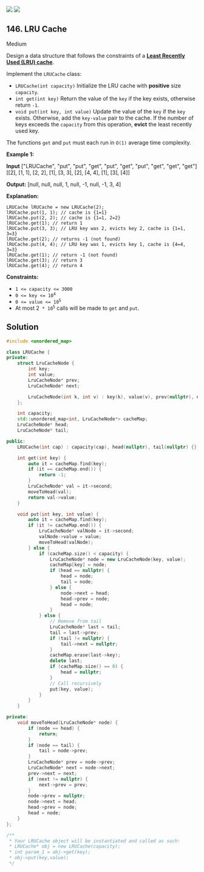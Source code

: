[![](https://img.shields.io/github/stars/javadev/LeetCode-in-All?label=Stars&style=flat-square)](https://github.com/javadev/LeetCode-in-All)
[![](https://img.shields.io/github/forks/javadev/LeetCode-in-All?label=Fork%20me%20on%20GitHub%20&style=flat-square)](https://github.com/javadev/LeetCode-in-All/fork)

## 146\. LRU Cache

Medium

Design a data structure that follows the constraints of a **[Least Recently Used (LRU) cache](https://en.wikipedia.org/wiki/Cache_replacement_policies#LRU)**.

Implement the `LRUCache` class:

*   `LRUCache(int capacity)` Initialize the LRU cache with **positive** size `capacity`.
*   `int get(int key)` Return the value of the `key` if the key exists, otherwise return `-1`.
*   `void put(int key, int value)` Update the value of the `key` if the `key` exists. Otherwise, add the `key-value` pair to the cache. If the number of keys exceeds the `capacity` from this operation, **evict** the least recently used key.

The functions `get` and `put` must each run in `O(1)` average time complexity.

**Example 1:**

**Input** ["LRUCache", "put", "put", "get", "put", "get", "put", "get", "get", "get"] [[2], [1, 1], [2, 2], [1], [3, 3], [2], [4, 4], [1], [3], [4]]

**Output:** [null, null, null, 1, null, -1, null, -1, 3, 4]

**Explanation:**

    LRUCache lRUCache = new LRUCache(2);
    lRUCache.put(1, 1); // cache is {1=1}
    lRUCache.put(2, 2); // cache is {1=1, 2=2}
    lRUCache.get(1); // return 1
    lRUCache.put(3, 3); // LRU key was 2, evicts key 2, cache is {1=1, 3=3}
    lRUCache.get(2); // returns -1 (not found)
    lRUCache.put(4, 4); // LRU key was 1, evicts key 1, cache is {4=4, 3=3}
    lRUCache.get(1); // return -1 (not found)
    lRUCache.get(3); // return 3
    lRUCache.get(4); // return 4 

**Constraints:**

*   `1 <= capacity <= 3000`
*   <code>0 <= key <= 10<sup>4</sup></code>
*   <code>0 <= value <= 10<sup>5</sup></code>
*   At most 2<code> * 10<sup>5</sup></code> calls will be made to `get` and `put`.

## Solution

```cpp
#include <unordered_map>

class LRUCache {
private:
    struct LruCacheNode {
        int key;
        int value;
        LruCacheNode* prev;
        LruCacheNode* next;

        LruCacheNode(int k, int v) : key(k), value(v), prev(nullptr), next(nullptr) {}
    };

    int capacity;
    std::unordered_map<int, LruCacheNode*> cacheMap;
    LruCacheNode* head;
    LruCacheNode* tail;

public:
    LRUCache(int cap) : capacity(cap), head(nullptr), tail(nullptr) {}

    int get(int key) {
        auto it = cacheMap.find(key);
        if (it == cacheMap.end()) {
            return -1;
        }
        LruCacheNode* val = it->second;
        moveToHead(val);
        return val->value;
    }

    void put(int key, int value) {
        auto it = cacheMap.find(key);
        if (it != cacheMap.end()) {
            LruCacheNode* valNode = it->second;
            valNode->value = value;
            moveToHead(valNode);
        } else {
            if (cacheMap.size() < capacity) {
                LruCacheNode* node = new LruCacheNode(key, value);
                cacheMap[key] = node;
                if (head == nullptr) {
                    head = node;
                    tail = node;
                } else {
                    node->next = head;
                    head->prev = node;
                    head = node;
                }
            } else {
                // Remove from tail
                LruCacheNode* last = tail;
                tail = last->prev;
                if (tail != nullptr) {
                    tail->next = nullptr;
                }
                cacheMap.erase(last->key);
                delete last;
                if (cacheMap.size() == 0) {
                    head = nullptr;
                }
                // Call recursively
                put(key, value);
            }
        }
    }

private:
    void moveToHead(LruCacheNode* node) {
        if (node == head) {
            return;
        }
        if (node == tail) {
            tail = node->prev;
        }
        LruCacheNode* prev = node->prev;
        LruCacheNode* next = node->next;
        prev->next = next;
        if (next != nullptr) {
            next->prev = prev;
        }
        node->prev = nullptr;
        node->next = head;
        head->prev = node;
        head = node;
    }
};

/**
 * Your LRUCache object will be instantiated and called as such:
 * LRUCache* obj = new LRUCache(capacity);
 * int param_1 = obj->get(key);
 * obj->put(key,value);
 */
```